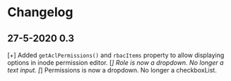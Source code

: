 # Changelog

## 27-5-2020 0.3

[+] Added `getAclPermissions()` and `rbacItems` property to allow displaying options in inode permission editor.
[*] Role is now a dropdown. No longer a text input.
[*] Permissions is now a dropdown. No longer a checkboxList.
